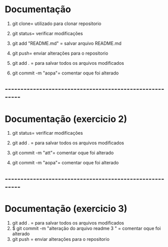 # Documentação

1. git clone= utilizado para clonar repositorio

2. git status= verificar modificações

3. git add "README.md" = salvar arquivo README.md

4. git push= enviar alterações para o repositorio

5. git add . = para salvar todos os arquivos modificados

6. git commit -m "aopa"= comentar oque foi alterado

## --------------------------------------------------------

# Documentação (exercicio 2)

1. git status= verificar modificações

2. git add . = para salvar todos os arquivos modificados

3. git commit -m "att"= comentar oque foi alterado

4. git commit -m "aopa"= comentar oque foi alterado

## --------------------------------------------------------

# Documentação (exercicio 3)

1. git add . = para salvar todos os arquivos modificados
2. $ git commit -m "alteração do arquivo readme 3 " = comentar oque foi alterado
3. git push = enviar alterações para o repositorio
